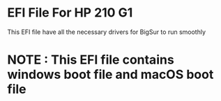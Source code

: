 # EFI File For HP 210 G1
This EFI file have all the necessary drivers for BigSur to run smoothly
# NOTE : This EFI file contains windows boot file and macOS boot file
